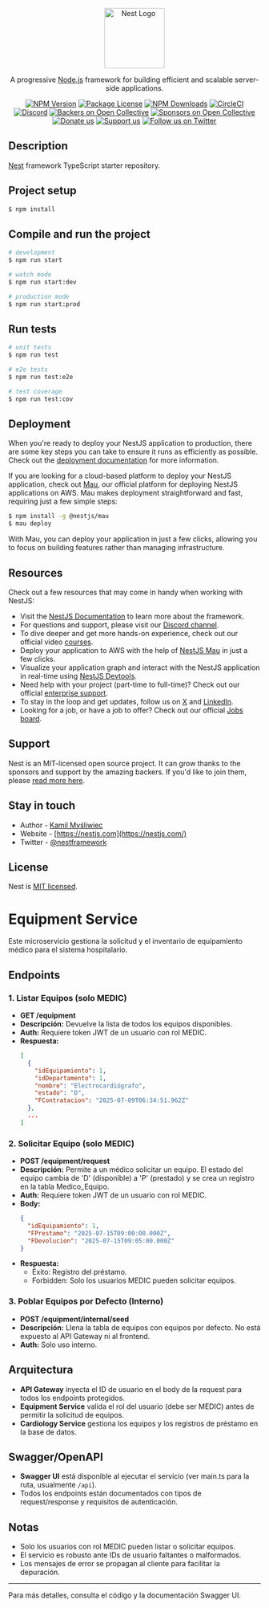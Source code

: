 <p align="center">
  <a href="http://nestjs.com/" target="blank"><img src="https://nestjs.com/img/logo-small.svg" width="120" alt="Nest Logo" /></a>
</p>

[circleci-image]: https://img.shields.io/circleci/build/github/nestjs/nest/master?token=abc123def456
[circleci-url]: https://circleci.com/gh/nestjs/nest

  <p align="center">A progressive <a href="http://nodejs.org" target="_blank">Node.js</a> framework for building efficient and scalable server-side applications.</p>
    <p align="center">
<a href="https://www.npmjs.com/~nestjscore" target="_blank"><img src="https://img.shields.io/npm/v/@nestjs/core.svg" alt="NPM Version" /></a>
<a href="https://www.npmjs.com/~nestjscore" target="_blank"><img src="https://img.shields.io/npm/l/@nestjs/core.svg" alt="Package License" /></a>
<a href="https://www.npmjs.com/~nestjscore" target="_blank"><img src="https://img.shields.io/npm/dm/@nestjs/common.svg" alt="NPM Downloads" /></a>
<a href="https://circleci.com/gh/nestjs/nest" target="_blank"><img src="https://img.shields.io/circleci/build/github/nestjs/nest/master" alt="CircleCI" /></a>
<a href="https://discord.gg/G7Qnnhy" target="_blank"><img src="https://img.shields.io/badge/discord-online-brightgreen.svg" alt="Discord"/></a>
<a href="https://opencollective.com/nest#backer" target="_blank"><img src="https://opencollective.com/nest/backers/badge.svg" alt="Backers on Open Collective" /></a>
<a href="https://opencollective.com/nest#sponsor" target="_blank"><img src="https://opencollective.com/nest/sponsors/badge.svg" alt="Sponsors on Open Collective" /></a>
  <a href="https://paypal.me/kamilmysliwiec" target="_blank"><img src="https://img.shields.io/badge/Donate-PayPal-ff3f59.svg" alt="Donate us"/></a>
    <a href="https://opencollective.com/nest#sponsor"  target="_blank"><img src="https://img.shields.io/badge/Support%20us-Open%20Collective-41B883.svg" alt="Support us"></a>
  <a href="https://twitter.com/nestframework" target="_blank"><img src="https://img.shields.io/twitter/follow/nestframework.svg?style=social&label=Follow" alt="Follow us on Twitter"></a>
</p>
  <!--[![Backers on Open Collective](https://opencollective.com/nest/backers/badge.svg)](https://opencollective.com/nest#backer)
  [![Sponsors on Open Collective](https://opencollective.com/nest/sponsors/badge.svg)](https://opencollective.com/nest#sponsor)-->

## Description

[Nest](https://github.com/nestjs/nest) framework TypeScript starter repository.

## Project setup

```bash
$ npm install
```

## Compile and run the project

```bash
# development
$ npm run start

# watch mode
$ npm run start:dev

# production mode
$ npm run start:prod
```

## Run tests

```bash
# unit tests
$ npm run test

# e2e tests
$ npm run test:e2e

# test coverage
$ npm run test:cov
```

## Deployment

When you're ready to deploy your NestJS application to production, there are some key steps you can take to ensure it runs as efficiently as possible. Check out the [deployment documentation](https://docs.nestjs.com/deployment) for more information.

If you are looking for a cloud-based platform to deploy your NestJS application, check out [Mau](https://mau.nestjs.com), our official platform for deploying NestJS applications on AWS. Mau makes deployment straightforward and fast, requiring just a few simple steps:

```bash
$ npm install -g @nestjs/mau
$ mau deploy
```

With Mau, you can deploy your application in just a few clicks, allowing you to focus on building features rather than managing infrastructure.

## Resources

Check out a few resources that may come in handy when working with NestJS:

- Visit the [NestJS Documentation](https://docs.nestjs.com) to learn more about the framework.
- For questions and support, please visit our [Discord channel](https://discord.gg/G7Qnnhy).
- To dive deeper and get more hands-on experience, check out our official video [courses](https://courses.nestjs.com/).
- Deploy your application to AWS with the help of [NestJS Mau](https://mau.nestjs.com) in just a few clicks.
- Visualize your application graph and interact with the NestJS application in real-time using [NestJS Devtools](https://devtools.nestjs.com).
- Need help with your project (part-time to full-time)? Check out our official [enterprise support](https://enterprise.nestjs.com).
- To stay in the loop and get updates, follow us on [X](https://x.com/nestframework) and [LinkedIn](https://linkedin.com/company/nestjs).
- Looking for a job, or have a job to offer? Check out our official [Jobs board](https://jobs.nestjs.com).

## Support

Nest is an MIT-licensed open source project. It can grow thanks to the sponsors and support by the amazing backers. If you'd like to join them, please [read more here](https://docs.nestjs.com/support).

## Stay in touch

- Author - [Kamil Myśliwiec](https://twitter.com/kammysliwiec)
- Website - [https://nestjs.com](https://nestjs.com/)
- Twitter - [@nestframework](https://twitter.com/nestframework)

## License

Nest is [MIT licensed](https://github.com/nestjs/nest/blob/master/LICENSE).

# Equipment Service

Este microservicio gestiona la solicitud y el inventario de equipamiento médico para el sistema hospitalario.

## Endpoints

### 1. Listar Equipos (solo MEDIC)
- **GET /equipment**
- **Descripción:** Devuelve la lista de todos los equipos disponibles.
- **Auth:** Requiere token JWT de un usuario con rol MEDIC.
- **Respuesta:**
  ```json
  [
    {
      "idEquipamiento": 1,
      "idDepartamento": 1,
      "nombre": "Electrocardiógrafo",
      "estado": "D",
      "FContratacion": "2025-07-09T06:34:51.962Z"
    },
    ...
  ]
  ```

### 2. Solicitar Equipo (solo MEDIC)
- **POST /equipment/request**
- **Descripción:** Permite a un médico solicitar un equipo. El estado del equipo cambia de 'D' (disponible) a 'P' (prestado) y se crea un registro en la tabla Medico_Equipo.
- **Auth:** Requiere token JWT de un usuario con rol MEDIC.
- **Body:**
  ```json
  {
    "idEquipamiento": 1,
    "FPrestamo": "2025-07-15T09:00:00.000Z",
    "FDevolucion": "2025-07-15T09:05:00.000Z"
  }
  ```
- **Respuesta:**
  - Éxito: Registro del préstamo.
  - Forbidden: Solo los usuarios MEDIC pueden solicitar equipos.

### 3. Poblar Equipos por Defecto (Interno)
- **POST /equipment/internal/seed**
- **Descripción:** Llena la tabla de equipos con equipos por defecto. No está expuesto al API Gateway ni al frontend.
- **Auth:** Solo uso interno.

## Arquitectura
- **API Gateway** inyecta el ID de usuario en el body de la request para todos los endpoints protegidos.
- **Equipment Service** valida el rol del usuario (debe ser MEDIC) antes de permitir la solicitud de equipos.
- **Cardiology Service** gestiona los equipos y los registros de préstamo en la base de datos.

## Swagger/OpenAPI
- **Swagger UI** está disponible al ejecutar el servicio (ver main.ts para la ruta, usualmente `/api`).
- Todos los endpoints están documentados con tipos de request/response y requisitos de autenticación.

## Notas
- Solo los usuarios con rol MEDIC pueden listar o solicitar equipos.
- El servicio es robusto ante IDs de usuario faltantes o malformados.
- Los mensajes de error se propagan al cliente para facilitar la depuración.

---

Para más detalles, consulta el código y la documentación Swagger UI.
